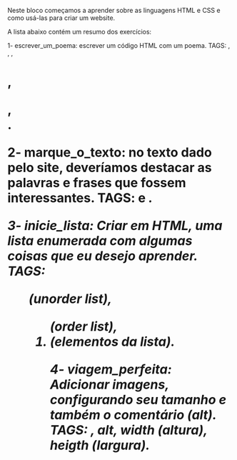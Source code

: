 Neste bloco começamos a aprender sobre as linguagens HTML e CSS e como usá-las para criar um website.

A lista abaixo contém um resumo dos exercícios:

1- escrever_um_poema: escrever um código HTML com um poema. TAGS: <html>, <head>, <body>, <h1>, <p>, <br>.

2- marque_o_texto: no texto dado pelo site, deveríamos destacar as palavras e frases que fossem interessantes. TAGS: <strong> e <em>.

3- inicie_lista: Criar em HTML, uma lista enumerada com algumas coisas que eu desejo aprender. TAGS: <ul> (unorder list), <ol> (order list), <li> (elementos da lista).

4- viagem_perfeita: Adicionar imagens, configurando seu tamanho e também o comentário (alt). TAGS: <img>, alt, width (altura), heigth (largura).


